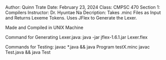 Author:     Quinn Trate
Date:       February 23, 2024
Class:      CMPSC 470 Section 1: Compilers
Instructor: Dr. Hyuntae Na
Decription: Takes .minc Files as Input and
            Returns Lexeme Tokens. Uses
            JFlex to Generate the Lexer.


Made and Compiled in UNIX Machine

Command for Generating Lexer.java:
java -jar jflex-1.6.1.jar Lexer.flex

Commands for Testing:
javac *.java && java Program testX.minc
javac Test.java && java Test
